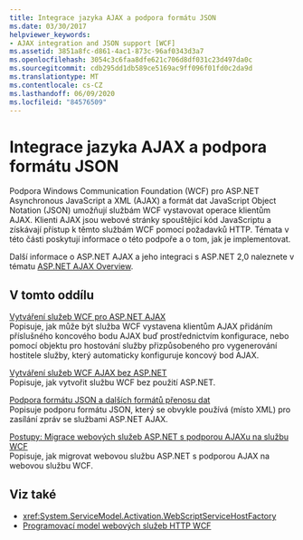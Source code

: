 ```yaml
---
title: Integrace jazyka AJAX a podpora formátu JSON
ms.date: 03/30/2017
helpviewer_keywords:
- AJAX integration and JSON support [WCF]
ms.assetid: 3851a8fc-d861-4ac1-873c-96af0343d3a7
ms.openlocfilehash: 3054c3c6faa8dfe621c706d8df031c23d497da0c
ms.sourcegitcommit: cdb295dd1db589ce5169ac9ff096f01fd0c2da9d
ms.translationtype: MT
ms.contentlocale: cs-CZ
ms.lasthandoff: 06/09/2020
ms.locfileid: "84576509"
---
```

# <a name="ajax-integration-and-json-support"></a>Integrace jazyka AJAX a podpora formátu JSON
Podpora Windows Communication Foundation (WCF) pro ASP.NET Asynchronous JavaScript a XML (AJAX) a formát dat JavaScript Object Notation (JSON) umožňují službám WCF vystavovat operace klientům AJAX. Klienti AJAX jsou webové stránky spouštějící kód JavaScriptu a získávají přístup k těmto službám WCF pomocí požadavků HTTP. Témata v této části poskytují informace o této podpoře a o tom, jak je implementovat.  
  
 Další informace o ASP.NET AJAX a jeho integraci s ASP.NET 2,0 naleznete v tématu [ASP.NET AJAX Overview](https://docs.microsoft.com/previous-versions/aspnet/bb398874(v=vs.100)).  
  
## <a name="in-this-section"></a>V tomto oddílu  
 [Vytváření služeb WCF pro ASP.NET AJAX](creating-wcf-services-for-aspnet-ajax.md)  
 Popisuje, jak může být služba WCF vystavena klientům AJAX přidáním příslušného koncového bodu AJAX buď prostřednictvím konfigurace, nebo pomocí objektu pro hostování služby přizpůsobeného pro vygenerování hostitele služby, který automaticky konfiguruje koncový bod AJAX.  
  
 [Vytváření služeb WCF AJAX bez ASP.NET](creating-wcf-ajax-services-without-aspnet.md)  
 Popisuje, jak vytvořit službu WCF bez použití ASP.NET.  
  
 [Podpora formátu JSON a dalších formátů přenosu dat](support-for-json-and-other-data-transfer-formats.md)  
 Popisuje podporu formátu JSON, který se obvykle používá (místo XML) pro zasílání zpráv se službami ASP.NET AJAX.  
  
 [Postupy: Migrace webových služeb ASP.NET s podporou AJAXu na službu WCF](how-to-migrate-ajax-enabled-aspnet-web-services-to-wcf.md)  
 Popisuje, jak migrovat webovou službu ASP.NET s podporou AJAX na webovou službu WCF.  
  
## <a name="see-also"></a>Viz také

- <xref:System.ServiceModel.Activation.WebScriptServiceHostFactory>
- [Programovací model webových služeb HTTP WCF](wcf-web-http-programming-model.md)
